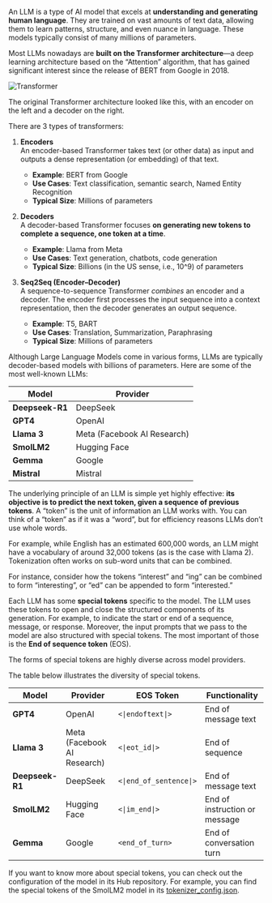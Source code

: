 An LLM is a type of AI model that excels at **understanding and generating human language**. They are trained on vast amounts of text data, allowing them to learn patterns, structure, and even nuance in language. These models typically consist of many millions of parameters.

Most LLMs nowadays are **built on the Transformer architecture**—a deep learning architecture based on the “Attention” algorithm, that has gained significant interest since the release of BERT from Google in 2018.

![Transformer](https://huggingface.co/datasets/agents-course/course-images/resolve/main/en/unit1/transformer.jpg)

The original Transformer architecture looked like this, with an encoder on the left and a decoder on the right.

There are 3 types of transformers:

1. **Encoders**  
    An encoder-based Transformer takes text (or other data) as input and outputs a dense representation (or embedding) of that text.
    
    - **Example**: BERT from Google
    - **Use Cases**: Text classification, semantic search, Named Entity Recognition
    - **Typical Size**: Millions of parameters
2. **Decoders**  
    A decoder-based Transformer focuses **on generating new tokens to complete a sequence, one token at a time**.
    
    - **Example**: Llama from Meta
    - **Use Cases**: Text generation, chatbots, code generation
    - **Typical Size**: Billions (in the US sense, i.e., 10^9) of parameters
3. **Seq2Seq (Encoder–Decoder)**  
    A sequence-to-sequence Transformer _combines_ an encoder and a decoder. The encoder first processes the input sequence into a context representation, then the decoder generates an output sequence.
    
    - **Example**: T5, BART
    - **Use Cases**: Translation, Summarization, Paraphrasing
    - **Typical Size**: Millions of parameters

Although Large Language Models come in various forms, LLMs are typically decoder-based models with billions of parameters. Here are some of the most well-known LLMs:

|**Model**|**Provider**|
|---|---|
|**Deepseek-R1**|DeepSeek|
|**GPT4**|OpenAI|
|**Llama 3**|Meta (Facebook AI Research)|
|**SmolLM2**|Hugging Face|
|**Gemma**|Google|
|**Mistral**|Mistral|

The underlying principle of an LLM is simple yet highly effective: **its objective is to predict the next token, given a sequence of previous tokens**. A “token” is the unit of information an LLM works with. You can think of a “token” as if it was a “word”, but for efficiency reasons LLMs don’t use whole words.

For example, while English has an estimated 600,000 words, an LLM might have a vocabulary of around 32,000 tokens (as is the case with Llama 2). Tokenization often works on sub-word units that can be combined.

For instance, consider how the tokens “interest” and “ing” can be combined to form “interesting”, or “ed” can be appended to form “interested.”

Each LLM has some **special tokens** specific to the model. The LLM uses these tokens to open and close the structured components of its generation. For example, to indicate the start or end of a sequence, message, or response. Moreover, the input prompts that we pass to the model are also structured with special tokens. The most important of those is the **End of sequence token** (EOS).

The forms of special tokens are highly diverse across model providers.

The table below illustrates the diversity of special tokens.

|**Model**|**Provider**|**EOS Token**|**Functionality**|
|---|---|---|---|
|**GPT4**|OpenAI|`<\|endoftext\|>`|End of message text|
|**Llama 3**|Meta (Facebook AI Research)|`<\|eot_id\|>`|End of sequence|
|**Deepseek-R1**|DeepSeek|`<\|end_of_sentence\|>`|End of message text|
|**SmolLM2**|Hugging Face|`<\|im_end\|>`|End of instruction or message|
|**Gemma**|Google|`<end_of_turn>`|End of conversation turn|
If you want to know more about special tokens, you can check out the configuration of the model in its Hub repository. For example, you can find the special tokens of the SmolLM2 model in its [tokenizer_config.json](https://huggingface.co/HuggingFaceTB/SmolLM2-135M-Instruct/blob/main/tokenizer_config.json).